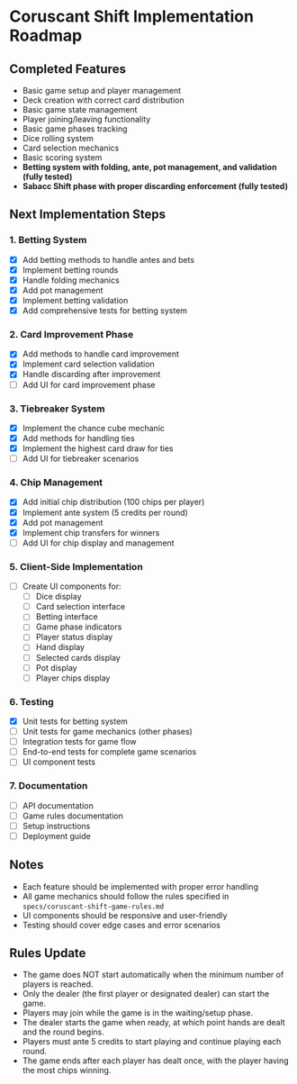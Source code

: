 # Coruscant Shift Implementation Roadmap

## Completed Features

- Basic game setup and player management
- Deck creation with correct card distribution
- Basic game state management
- Player joining/leaving functionality
- Basic game phases tracking
- Dice rolling system
- Card selection mechanics
- Basic scoring system
- **Betting system with folding, ante, pot management, and validation (fully tested)**
- **Sabacc Shift phase with proper discarding enforcement (fully tested)**

## Next Implementation Steps

### 1. Betting System

- [x] Add betting methods to handle antes and bets
- [x] Implement betting rounds
- [x] Handle folding mechanics
- [x] Add pot management
- [x] Implement betting validation
- [x] Add comprehensive tests for betting system

### 2. Card Improvement Phase

- [x] Add methods to handle card improvement
- [x] Implement card selection validation
- [x] Handle discarding after improvement
- [ ] Add UI for card improvement phase

### 3. Tiebreaker System

- [x] Implement the chance cube mechanic
- [x] Add methods for handling ties
- [x] Implement the highest card draw for ties
- [ ] Add UI for tiebreaker scenarios

### 4. Chip Management

- [x] Add initial chip distribution (100 chips per player)
- [x] Implement ante system (5 credits per round)
- [x] Add pot management
- [x] Implement chip transfers for winners
- [ ] Add UI for chip display and management

### 5. Client-Side Implementation

- [ ] Create UI components for:
  - [ ] Dice display
  - [ ] Card selection interface
  - [ ] Betting interface
  - [ ] Game phase indicators
  - [ ] Player status display
  - [ ] Hand display
  - [ ] Selected cards display
  - [ ] Pot display
  - [ ] Player chips display

### 6. Testing

- [x] Unit tests for betting system
- [ ] Unit tests for game mechanics (other phases)
- [ ] Integration tests for game flow
- [ ] End-to-end tests for complete game scenarios
- [ ] UI component tests

### 7. Documentation

- [ ] API documentation
- [ ] Game rules documentation
- [ ] Setup instructions
- [ ] Deployment guide

## Notes

- Each feature should be implemented with proper error handling
- All game mechanics should follow the rules specified in `specs/coruscant-shift-game-rules.md`
- UI components should be responsive and user-friendly
- Testing should cover edge cases and error scenarios

## Rules Update

- The game does NOT start automatically when the minimum number of players is reached.
- Only the dealer (the first player or designated dealer) can start the game.
- Players may join while the game is in the waiting/setup phase.
- The dealer starts the game when ready, at which point hands are dealt and the round begins.
- Players must ante 5 credits to start playing and continue playing each round.
- The game ends after each player has dealt once, with the player having the most chips winning.
